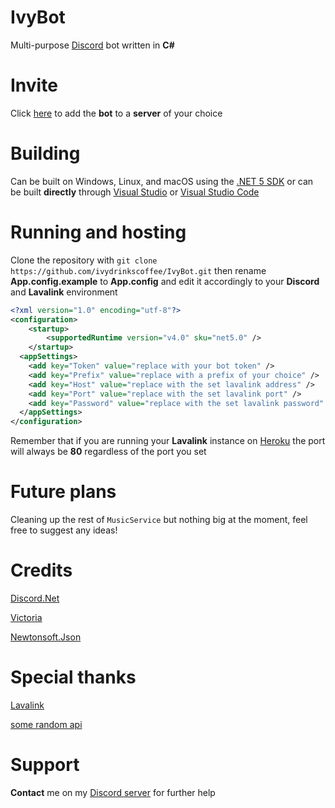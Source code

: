 # IvyBot
Multi-purpose [Discord](http://discordapp.com/) bot written in **C#**
# Invite
Click [here](https://discord.com/api/oauth2/authorize?client_id=719933579865489499&permissions=8&scope=bot) to add the **bot** to a **server** of your choice
# Building
Can be built on Windows, Linux, and macOS using the [.NET 5 SDK](https://dotnet.microsoft.com/download/dotnet/5.0) or can be built **directly** through [Visual Studio](https://visualstudio.microsoft.com) or [Visual Studio Code](https://code.visualstudio.com)
# Running and hosting
Clone the repository with `git clone https://github.com/ivydrinkscoffee/IvyBot.git` then rename **App.config.example** to **App.config** and edit it accordingly to your **Discord** and **Lavalink** environment
```xml
<?xml version="1.0" encoding="utf-8"?>
<configuration>
    <startup>
        <supportedRuntime version="v4.0" sku="net5.0" />
    </startup>
  <appSettings>
    <add key="Token" value="replace with your bot token" />
    <add key="Prefix" value="replace with a prefix of your choice" />
    <add key="Host" value="replace with the set lavalink address" />
    <add key="Port" value="replace with the set lavalink port" />
    <add key="Password" value="replace with the set lavalink password" />
  </appSettings>
</configuration>
```
Remember that if you are running your **Lavalink** instance on [Heroku](https://www.heroku.com) the port will always be **80** regardless of the port you set
# Future plans
Cleaning up the rest of `MusicService` but nothing big at the moment, feel free to suggest any ideas!
# Credits
[Discord.Net](https://github.com/discord-net/Discord.Net)

[Victoria](https://github.com/Yucked/Victoria)

[Newtonsoft.Json](https://github.com/JamesNK/Newtonsoft.Json)
# Special thanks
[Lavalink](https://github.com/Frederikam/Lavalink)

[some random api](https://some-random-api.ml)
# Support
**Contact** me on my [Discord server](https://discord.gg/svMC3dt) for further help
